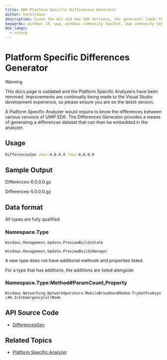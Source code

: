 ```yaml
---
title: UWP Platform Specific Differences Generator
author: hermitdave
description: Given the min and max SDK versions, the generator loads the appropriate Windows.Foundation.UniversalApiContract.winmd and builds differences in terms of new types and new members (outdated docs).
keywords: windows 10, uwp, windows community toolkit, uwp community toolkit, uwp toolkit, platform specific, platform specific differences, platform specific differences generator
dev_langs:
  - csharp
---
```


# Platform Specific Differences Generator

> [!WARNING]
> This docs page is outdated and the Platform Specific Analyzers have been removed. Improvements are continually being made to the Visual Studio development experience, so please ensure you are on the latest version.

A Platform Specific Analyzer would require to know the differences between various versions of UWP SDK. The Differences Generator provides a means of generating a differences dataset that can then be embedded in the analyzer.

## Usage

```cmd
DifferencesGen /min:4.0.0.0 /max:6.0.0.0
```

## Sample Output

Differences-6.0.0.0.gz

Differences-5.0.0.0.gz

## Data format

All types are fully qualified

### Namespace.Type

`Windows.Management.Update.PreviewBuildsState`

`Windows.Management.Update.PreviewBuildsManager`

A new type does not have additional methods and properties listed.

For a type that has additions, the additions are listed alongside

### Namespace.Type:Method#ParamCount,Property

`Windows.Networking.NetworkOperators.MobileBroadbandModem:TryGetPcoAsync#0,IsInEmergencyCallMode`

## API Source Code

- [DifferencesGen](https://github.com/windows-toolkit/WindowsCommunityToolkit/tree/rel/7.0.0/Microsoft.Toolkit.Uwp.PlatformDifferencesGen/Program.cs)

## Related Topics

<!-- Optional -->

- [Platform Specific Analyzer](./PlatformSpecificAnalyzer.md)
